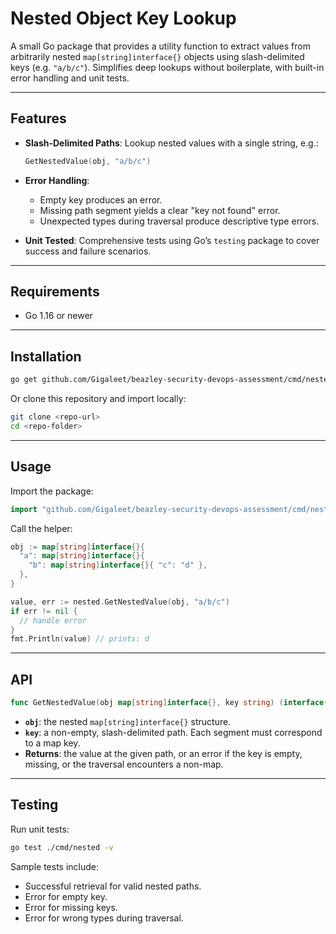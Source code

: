 # Nested Object Key Lookup

A small Go package that provides a utility function to extract values from arbitrarily nested `map[string]interface{}` objects using slash-delimited keys (e.g. `"a/b/c"`). Simplifies deep lookups without boilerplate, with built-in error handling and unit tests.

---

## Features

* **Slash-Delimited Paths**: Lookup nested values with a single string, e.g.:

  ```go
  GetNestedValue(obj, "a/b/c")
  ```
* **Error Handling**:

  * Empty key produces an error.
  * Missing path segment yields a clear "key not found" error.
  * Unexpected types during traversal produce descriptive type errors.
* **Unit Tested**: Comprehensive tests using Go’s `testing` package to cover success and failure scenarios.

---

## Requirements

* Go 1.16 or newer

---

## Installation

```bash
go get github.com/Gigaleet/beazley-security-devops-assessment/cmd/nested
```

Or clone this repository and import locally:

```bash
git clone <repo-url>
cd <repo-folder>
```

---

## Usage

Import the package:

```go
import "github.com/Gigaleet/beazley-security-devops-assessment/cmd/nested"
```

Call the helper:

```go
obj := map[string]interface{}{
  "a": map[string]interface{}{
    "b": map[string]interface{}{ "c": "d" },
  },
}

value, err := nested.GetNestedValue(obj, "a/b/c")
if err != nil {
  // handle error
}
fmt.Println(value) // prints: d
```

---

## API

```go
func GetNestedValue(obj map[string]interface{}, key string) (interface{}, error)
```

* **`obj`**: the nested `map[string]interface{}` structure.
* **`key`**: a non-empty, slash-delimited path. Each segment must correspond to a map key.
* **Returns**: the value at the given path, or an error if the key is empty, missing, or the traversal encounters a non-map.

---

## Testing

Run unit tests:

```bash
go test ./cmd/nested -v
```

Sample tests include:

* Successful retrieval for valid nested paths.
* Error for empty key.
* Error for missing keys.
* Error for wrong types during traversal.
